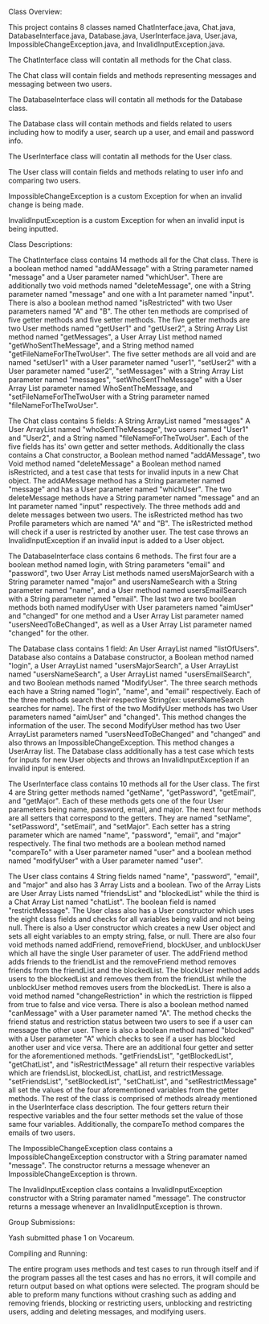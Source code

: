 Class Overview:

This project contains 8 classes named ChatInterface.java, Chat.java, DatabaseInterface.java, Database.java, UserInterface.java, User.java, 
ImpossibleChangeException.java, and InvalidInputException.java.

The ChatInterface class will contatin all methods for the Chat class.

The Chat class will contain fields and methods representing messages and messaging between two users. 

The DatabaseInterface class will contatin all methods for the Database class.

The Database class will contain methods and fields related to users including how to modify a user, 
search up a user, and email and password info.

The UserInterface class will contatin all methods for the User class.

The User class will contain fields and methods relating to user info and comparing two users.

ImpossibleChangeException is a custom Exception for when an invalid change is being made.

InvalidInputException is a custom Exception for when an invalid input is being inputted.


Class Descriptions:

The ChatInterface class contains 14 methods all for the Chat class. There is a boolean method named "addAMessage" with a 
String parameter named "message" and a User parameter named "whichUser". There are additionally two void methods named
"deleteMessage", one with a String parameter named "message" and one with a Int parameter named "input". There is also 
a boolean method named "isRestricted" with two User parameters named "A" and "B". The other ten methods are comprised 
of five getter methods and five setter methods. The five getter methods are two User methods named "getUser1" and 
"getUser2", a String Array List method named "getMessages", a User Array List method named "getWhoSentTheMessage", and 
a String method named "getFileNameForTheTwoUser". The five setter methods are all void and are named "setUser1" with a 
User parameter named "user1", "setUser2" with a User parameter named "user2", "setMessages" with a String Array List 
parameter named "messages", "setWhoSentTheMessage" with a User Array List parameter named WhoSentTheMessage, and 
"setFileNameForTheTwoUser with a String parameter named "fileNameForTheTwoUser".

The Chat class contains 5 fields: A String ArrayList named "messages" A User ArrayList named "whoSentTheMessage", 
two users named "User1" and "User2", and a String named "fileNameForTheTwoUser". Each of the five fields has its' own 
getter and setter methods. Additionally the class contains a Chat constructor, a Boolean method named "addAMessage", 
two Void method named "deleteMessage" a Boolean method named isRestricted, and a test case that tests for invalid inputs 
in a new Chat object. The addAMessage method has a String parameter named "message" and has a User parameter named "whichUser". 
The two deleteMessage methods have a String parameter named "message" and an Int parameter named "input" respectively.
The three methods add and delete messages between two users. The isRestricted method has 
two Profile parameters which are named "A" and "B". The isRestricted method will check if a user is restricted by 
another user. The test case throws an InvalidInputException if an invalid input is added to a User object.

The DatabaseInterface class contains 6 methods. The first four are a boolean method named login, with String parameters 
"email" and "password", two User Array List methods named usersMajorSearch with a String parameter named "major" and 
usersNameSearch with a String parameter named "name", and a User method named usersEmailSearch with a String parameter
named "email". The last two are two boolean methods both named modifyUser with User parameters named "aimUser" and
"changed" for one method and a User Array List parameter named "usersNeedToBeChanged", as well as a User Array List
parameter named "changed" for the other.

The Database class contains 1 field: An User ArrayList named "listOfUsers". Database also contains a Database constructor, a
Boolean method named "login", a User ArrayList named "usersMajorSearch", a User ArrayList named "usersNameSearch", 
a User ArrayList named "usersEmailSearch", and two Boolean methods named "ModifyUser".
The three search methods each have a String named "login", "name", and "email" respectively. Each of the three methods search
their respective String(ex: usersNameSearch searches for name). The first of the two ModifyUser methods has two User parameters named 
"aimUser" and "changed". This method changes the information of the user. The second ModifyUser method has two User ArrayList parameters
named "usersNeedToBeChanged" and "changed" and also throws an ImpossibleChangeException. This method changes a UserArray list. The 
Database class additionally has a test case which tests for inputs for new User objects and throws an InvalidInputException if an 
invalid input is entered.

The UserInterface class contains 10 methods all for the User class. The first 4 are String getter methods named "getName", "getPassword",
"getEmail", and "getMajor". Each of these methods gets one of the four User parameters being name, password, email, and major. 
The next four methods are all setters that correspond to the getters. They are named "setName", "setPassword", "setEmail", and "setMajor".
Each setter has a string parameter which are named "name", "password", "email", and "major" respectively. The final two methods are
a boolean method named "compareTo" with a User parameter named "user" and a boolean method named "modifyUser" with a User parameter 
named "user".

The User class contains 4 String fields named "name", "password", "email", and "major" and also has 3 Array Lists and 
a boolean. Two of the Array Lists are User Array Lists named "friendsList" and "blockedList" while the third is a Chat 
Array List named "chatList". The boolean field is named "restrictMessage". The User class also has a User constructor 
which uses the eight class fields and checks for all variables being valid and not being null. There is also a User 
constructor which creates a new User object and sets all eight variables to an empty string, false, or null. There are 
also four void methods named addFriend, removeFriend, blockUser, and unblockUser which all have the single User parameter 
of user. The addFriend method adds friends to the friendList and the removeFriend method removes friends from the friendList
and the blockedList. The blockUser method adds users to the blockedList and removes them from the friendList while the
unblockUser method removes users from the blockedList. There is also a void method named "changeRestriction" in which
the restriction is flipped from true to false and vice versa. There is also a boolean method named "canMessage" with a
User parameter named "A". The method checks the friend status and restriction status between two users to see if a user
can message the other user. There is also a boolean method named  "blocked" with a User parameter "A" which checks to 
see if a user has blocked another user and vice versa. There are an additional four getter and setter for the aforementioned
methods. "getFriendsList", "getBlockedList", "getChatList", and "isRestrictMessage" all return their respective variables 
which are friendsList, blockedList, chatList, and restrictMessage. "setFriendsList", "setBlockedList", "setChatList", and
"setRestrictMessage" all set the values of the four aforementioned variables from the getter methods. The rest of the class 
is comprised of methods already mentioned in the UserInterface class description. The four getters return their respective 
variables and the four setter methods set the value of those same four variables. Additionally, the compareTo method 
compares the emails of two users.

The ImpossibleChangeException class contains a ImpossibleChangeException constructor with a String paramater named "message".
The constructor returns a message whenever an ImpossibleChangeException is thrown.

The InvalidInputException class contains a InvalidInputException constructor with a String paramater named "message".
The constructor returns a message whenever an InvalidInputException is thrown.


Group Submissions:

Yash submitted phase 1 on Vocareum.

Compiling and Running:

The entire program uses methods and test cases to run through itself and if the program passes all the test cases and has no
errors, it will compile and return output based on what options were selected. The program should be able to preform many functions without crashing such as adding and removing friends, blocking or restricting users, unblocking and restricting users, adding and deleting messages, and modifying users. 
